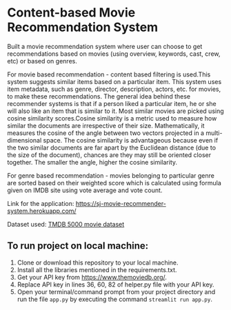 # Content-based Movie Recommendation System

Built a movie recommendation system where user can choose to get recommendations based on movies (using overview, keywords, cast, crew, etc) or based on genres.

For movie based recommendation - content based filtering is used.This system suggests similar items based on a particular item. This system uses item metadata, such as genre, director, description, actors, etc. for movies, to make these recommendations. The general idea behind these recommender systems is that if a person liked a particular item, he or she will also like an item that is similar to it.
Most similar movies are picked using cosine similarity scores.Cosine similarity is a metric used to measure how similar the documents are irrespective of their size. Mathematically, it measures the cosine of the angle between two vectors projected in a multi-dimensional space. The cosine similarity is advantageous because even if the two similar documents are far apart by the Euclidean distance (due to the size of the document), chances are they may still be oriented closer together. The smaller the angle, higher the cosine similarity.

For genre based recommendation - movies belonging to particular genre are sorted based on their weighted score which is calculated using formula given on IMDB site using vote average and vote count.

Link for the application: https://sj-movie-recommender-system.herokuapp.com/

Dataset used: [TMDB 5000 movie dataset](https://www.kaggle.com/datasets/tmdb/tmdb-movie-metadata)

## To run project on local machine:
1. Clone or download this repository to your local machine.
2. Install all the libraries mentioned in the requirements.txt.
3. Get your API key from https://www.themoviedb.org/.
4. Replace API key in lines 36, 60, 82 of helper.py file with your API key.
5. Open your terminal/command prompt from your project directory and run the file `app.py` by executing the command `streamlit run app.py`.